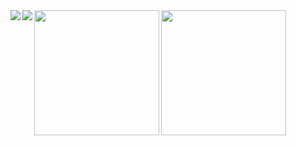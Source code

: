 <a href="https://github.com/anuraghazra/github-readme-stats">
  <img align="left" src="https://github-readme-stats.vercel.app/api?username=iha-siv&count_private=true&show_icons=true" />
</a>
<a href="https://github.com/anuraghazra/github-readme-stats">
  <img align="left" src="https://github-readme-stats.vercel.app/api/top-langs/?username=iha-siv" />
</a>

<img align="left" src="https://user-images.githubusercontent.com/96272556/146868248-99b474d9-c082-4100-9b70-78db1a2b06db.png" width="200">
<img align="left" src="https://user-images.githubusercontent.com/96272556/146868251-3dec7572-d896-4fea-81d3-97d45fbec166.png" width="200">

